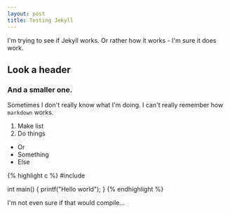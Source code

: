 ```yaml
---
layout: post
title: Testing Jekyll
---
```


I'm trying to see if Jekyll works. Or rather how it works - I'm sure it does work.

## Look a header

### And a smaller one.

Sometimes I don't really know what I'm doing.
I can't really remember how `markdown` works.

1. Make list
2. Do things

- Or
- Something
- Else


{% highlight c %}
#include <cstdio>

int main() {
   printf("Hello world");
}
{% endhighlight %}

I'm not even sure if that would compile...
